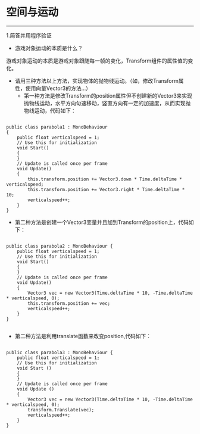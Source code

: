 # 空间与运动

---

1.简答并用程序验证
     
 - 游戏对象运动的本质是什么？
 
 游戏对象运动的本质是游戏对象跟随每一帧的变化，Transform组件的属性值的变化。

 - 请用三种方法以上方法，实现物体的抛物线运动。（如，修改Transform属性，使用向量Vector3的方法…）
    - 第一种方法是修改Transform的position属性但不创建新的Vector3来实现抛物线运动，水平方向匀速移动，竖直方向有一定的加速度，从而实现抛物线运动，代码如下：
    
<pre><code>
public class parabola1 : MonoBehaviour
{
    public float verticalspeed = 1;
    // Use this for initialization  
    void Start()
    {
    }
    // Update is called once per frame  
    void Update()
    {
        this.transform.position += Vector3.down * Time.deltaTime * verticalspeed;
        this.transform.position += Vector3.right * Time.deltaTime * 10;
        verticalspeed++;
    }
}
</code></pre>


- 第二种方法是创建一个Vector3变量并且加到Transform的position上，代码如下：
<pre><code>
public class parabola2 : MonoBehaviour {
    public float verticalspeed = 1;
    // Use this for initialization  
    void Start()
    {
    }
    // Update is called once per frame  
    void Update()
    {
        Vector3 vec = new Vector3(Time.deltaTime * 10, -Time.deltaTime * verticalspeed, 0);
        this.transform.position += vec;
        verticalspeed++;
    }
}

</code></pre>

- 第二种方法是利用translate函数来改变position,代码如下：
<pre><code>
public class parabola3 : MonoBehaviour {  
    public float verticalspeed = 1;  
    // Use this for initialization  
    void Start () 
    {  
    }  
    // Update is called once per frame  
    void Update () 
    {  
        Vector3 vec = new Vector3(Time.deltaTime * 10, -Time.deltaTime * verticalspeed, 0);  
        transform.Translate(vec);  
        verticalspeed++;  
    }  
}  
</code></pre>
